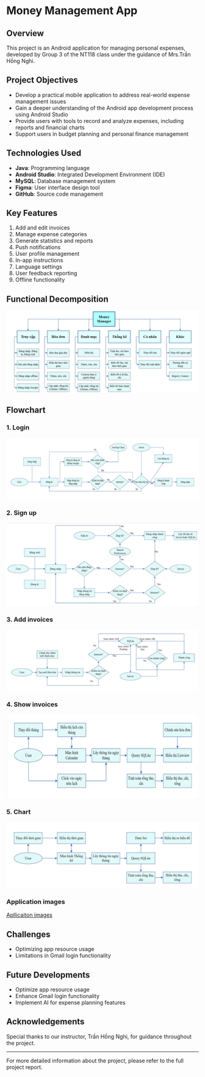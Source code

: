 # Money Management App

## Overview
This project is an Android application for managing personal expenses, developed by Group 3 of the NT118 class under the guidance of Mrs.Trần Hồng Nghi.

## Project Objectives
- Develop a practical mobile application to address real-world expense management issues
- Gain a deeper understanding of the Android app development process using Android Studio
- Provide users with tools to record and analyze expenses, including reports and financial charts
- Support users in budget planning and personal finance management

## Technologies Used
- **Java**: Programming language
- **Android Studio**: Integrated Development Environment (IDE)
- **MySQL**: Database management system
- **Figma**: User interface design tool
- **GitHub**: Source code management

## Key Features
1. Add and edit invoices
2. Manage expense categories
3. Generate statistics and reports
4. Push notifications
5. User profile management
6. In-app instructions
7. Language settings
8. User feedback reporting
9. Offline functionality

## Functional Decomposition
![alt text](./images/main.png)
## Flowchart
### 1. Login
![alt text](./images/Login.png)
### 2. Sign up
![alt text](./images/Signup.png)
### 3. Add invoices
![alt text](images/add-invoices.png)
### 4. Show invoices
![alt text](images/show-invoices.png)
### 5. Chart
![alt text](images/chart.png)

### Application images

[Apllicaiton images](design-in-app/)

## Challenges
- Optimizing app resource usage
- Limitations in Gmail login functionality

## Future Developments
- Optimize app resource usage
- Enhance Gmail login functionality
- Implement AI for expense planning features

## Acknowledgements
Special thanks to our instructor, Trần Hồng Nghi, for guidance throughout the project.

---

For more detailed information about the project, please refer to the full project report.